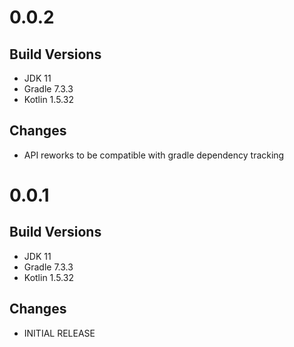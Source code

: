 # 0.0.2
## Build Versions
* JDK 11
* Gradle 7.3.3
* Kotlin 1.5.32

## Changes
* API reworks to be compatible with gradle dependency tracking

# 0.0.1
## Build Versions
* JDK 11
* Gradle 7.3.3
* Kotlin 1.5.32

## Changes
* INITIAL RELEASE
